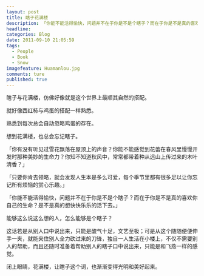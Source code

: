 ```yaml
---
layout: post  
title: 瞎子花满楼  
description: 「你能不能活得愉快，问题并不在于你是不是个瞎子？而在于你是不是真的喜欢你自己的生命？是不是真的想快快乐乐的活下去。」     
headline:  
categories: Blog
date: 2011-09-10 21:05:59  
tags: 
  - People 
  - Book 
  - Snow  
imagefeature: Huamanlou.jpg  
comments: ture  
published: true  
---
```





瞎子与花满楼，仿佛好像就是这个世界上最顺其自然的搭配。

就好像西红柿与鸡蛋的搭配一样熟悉。

熟悉到每次总会自动忽略鸡蛋的存在。

想到花满楼，也总会忘记瞎子。

「你有没有听见过雪花飘落在屋顶上的声音？你能不能感觉到花蕾在春风里慢慢开发时那种美妙的生命力？你知不知道秋风中，常常都带着种从远山上传过来的木叶清香？」

「只要你肯去领略，就会发现人生本是多么可爱，每个季节里都有很多足以让你忘记所有烦恼的赏心乐趣。」

「你能不能活得愉快，问题并不在于你是不是个瞎子？而在于你是不是真的喜欢你自己的生命？是不是真的想快快乐乐的活下去。」

能够这么说这么想的人，怎么能够是个瞎子？

这话若是从别人口中说出来，只能是酸气十足，文艺至极；可是从这个随随便便伸手一夹，就能夹住别人全力砍过来的刀锋，独自一人生活在小楼上，不仅不需要别人的帮助，而且还随时准备着帮助别人的瞎子口中说出来，只能是和飞燕一样的感觉。

闭上眼睛，花满楼，让瞎子这个词，也渐渐变得光明和美好起来。